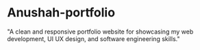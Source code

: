 # Anushah-portfolio
"A clean and responsive portfolio website for showcasing my web development, UI UX design, and software engineering skills."
